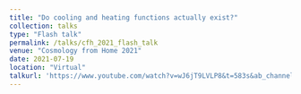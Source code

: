 ```yaml
---
title: "Do cooling and heating functions actually exist?"
collection: talks
type: "Flash talk"
permalink: /talks/cfh_2021_flash_talk
venue: "Cosmology from Home 2021"
date: 2021-07-19
location: "Virtual"
talkurl: 'https://www.youtube.com/watch?v=wJ6jT9LVLP8&t=583s&ab_channel=CosmologyfromHome'
---
```

